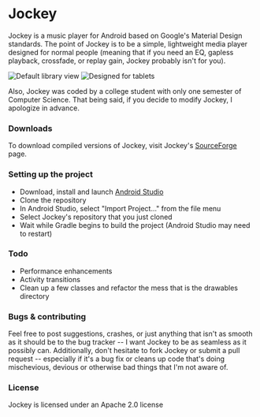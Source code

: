 # Jockey
Jockey is a music player for Android based on Google's Material Design standards. The point of Jockey is to be a simple, lightweight media player designed for normal people (meaning that if you need an EQ, gapless playback, crossfade, or replay gain, Jockey probably isn't for you).


![Default library view](https://a.fsdn.com/con/app/proj/jockey-player/screenshots/Screenshot_2015-02-12-22-44-24.png)
![Designed for tablets](https://a.fsdn.com/con/app/proj/jockey-player/screenshots/Screenshot_2015-02-12-22-49-56.png)

Also, Jockey was coded by a college student with only one semester of Computer Science. That being said, if you decide to modify Jockey, I apologize in advance.

### Downloads
To download compiled versions of Jockey, visit Jockey's [SourceForge] page.

### Setting up the project
 - Download, install and launch [Android Studio]
 - Clone the repository
 - In Android Studio, select "Import Project..." from the file menu
 - Select Jockey's repository that you just cloned
 - Wait while Gradle begins to build the project (Android Studio may need to restart)

### Todo
 - Performance enhancements
 - Activity transitions
 - Clean up a few classes and refactor the mess that is the drawables directory

### Bugs & contributing
Feel free to post suggestions, crashes, or just anything that isn't as smooth as it should be to the bug tracker -- I want Jockey to be as seamless as it possibly can. Additionally, don't hesitate to fork Jockey or submit a pull request -- especially if it's a bug fix or cleans up code that's doing mischevious, devious or otherwise bad things that I'm not aware of.

### License
Jockey is licensed under an Apache 2.0 license

[Android Studio]:http://developer.android.com/sdk/index.html
[SourceForge]:https://sourceforge.net/projects/jockey-player/
[issues page]:https://github.com/marverenic/Jockey/issues